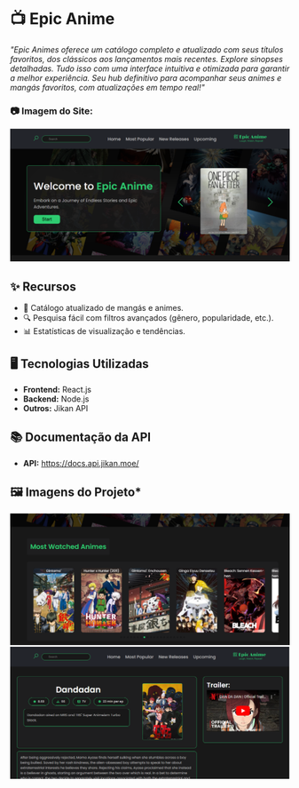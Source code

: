 # 📺 **Epic Anime**
*"Epic Animes oferece um catálogo completo e atualizado com seus títulos favoritos, dos clássicos aos lançamentos mais recentes. Explore sinopses detalhadas. Tudo isso com uma interface intuitiva e otimizada para garantir a melhor experiência. Seu hub definitivo para acompanhar seus animes e mangás favoritos, com atualizações em tempo real!"*
### 📷 **Imagem do Site:**
<img src="src/assets/epic_anime_home.jpg" alt="Interface Inicial" width="1000">

## ✨ **Recursos**
- 📖 Catálogo atualizado de mangás e animes.  
- 🔍 Pesquisa fácil com filtros avançados (gênero, popularidade, etc.).  
- 📊 Estatísticas de visualização e tendências.
## 🖥️ **Tecnologias Utilizadas**
- **Frontend:** React.js
- **Backend:** Node.js
- **Outros:** Jikan API
## 📚 **Documentação da API**
- **API:** https://docs.api.jikan.moe/
## 🖼️ **Imagens do Projeto***
<img src="src/assets/most_watched_section.jpg" width="1000"> <img src ="src/assets/dandadan_print.jpg" width="1000"> 
